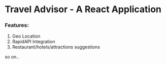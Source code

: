 # Travel Advisor - A React Application

### Features:
1. Geo Location
2. RapidAPI Integration
3. Restaurant/hotels/attractions suggestions


so on..
